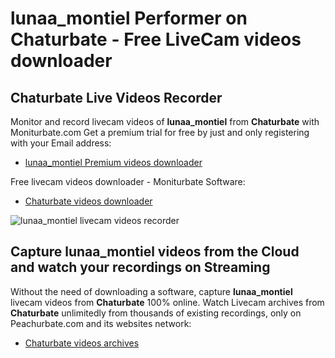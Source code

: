 # lunaa_montiel Performer on Chaturbate - Free LiveCam videos downloader

## Chaturbate Live Videos Recorder

Monitor and record livecam videos of **lunaa_montiel** from **Chaturbate** with Moniturbate.com
Get a premium trial for free by just and only registering with your Email address:
* [lunaa_montiel Premium videos downloader](https://moniturbate.com/request-demo-licence-key.html)

Free livecam videos downloader - Moniturbate Software:
* [Chaturbate videos downloader](https://moniturbate.com/moniturbate-download-software.html)

![lunaa_montiel livecam videos recorder](https://peachurnet.com/templates/moniturbate-software.png)


## Capture lunaa_montiel videos from the Cloud and watch your recordings on Streaming

Without the need of downloading a software, capture **lunaa_montiel** livecam videos from **Chaturbate** 100% online.
Watch Livecam archives from **Chaturbate** unlimitedly from thousands of existing recordings, only on Peachurbate.com and its websites network:
* [Chaturbate videos archives](https://peachurnet.com/)
